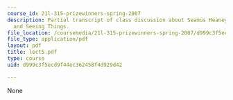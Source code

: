 ```yaml
---
course_id: 21l-315-prizewinners-spring-2007
description: Partial transcript of class discussion about Seamus Heaney, Field Work,
  and Seeing Things.
file_location: /coursemedia/21l-315-prizewinners-spring-2007/d999c3f5ecd9f44ec362458f4d929d42_lect5.pdf
file_type: application/pdf
layout: pdf
title: lect5.pdf
type: course
uid: d999c3f5ecd9f44ec362458f4d929d42

---
```

None